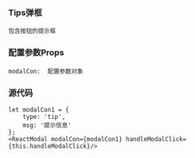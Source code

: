 ### Tips弹框  
    包含按钮的提示框  
### 配置参数Props  
    modalCon:  配置参数对象
### 源代码  
 
```
let modalCon1 = {
    type: 'tip',
    msg: '提示信息'
};
<ReactModal modalCon={modalCon1} handleModalClick={this.handleModalClick}/>
```
